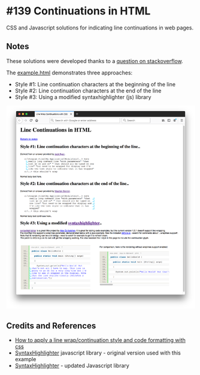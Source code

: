 # #139 Continuations in HTML

CSS and Javascript solutions for indicating line continuations in web pages.

## Notes

These solutions were developed thanks to a
[question on stackoverflow](https://stackoverflow.com/questions/330229/how-to-apply-a-line-wrap-continuation-style-and-code-formatting-with-css).

The [example.html](./example.html) demonstrates three approaches:

* Style #1: Line continuation characters at the beginning of the line
* Style #2: Line continuation characters at the end of the line
* Style #3: Using a modified syntaxhighlighter (js) library

[![example.png](./assets/example.png?raw=true)](./example.html)

## Credits and References

* [How to apply a line wrap/continuation style and code formatting with css](https://stackoverflow.com/questions/330229/how-to-apply-a-line-wrap-continuation-style-and-code-formatting-with-css)
* [SyntaxHighlighter](https://code.google.com/archive/p/syntaxhighlighter/) javascript library - original version used with this example
* [SyntaxHighlighter](http://alexgorbatchev.com/SyntaxHighlighter/) - updated Javascript library
